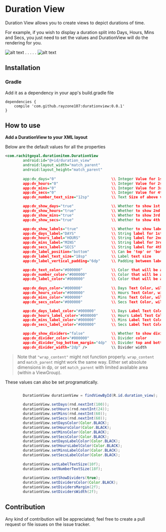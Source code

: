 # Duration View

Duration View allows you to create views to depict durations of time.

For example, if you wish to display a duration split into Days, Hours, Mins and Secs, you just need to set the values and DurationView will do the rendering for you.

![alt text](https://github.com/rayzone107/DurationView/blob/master/Image%201.png) . . . . . ![alt text](https://github.com/rayzone107/DurationView/blob/master/Image%202.png) 


<h2>Installation</h2>

<h3>Gradle</h3>

Add it as a dependency in your app's build.gradle file
```
dependencies {
    compile 'com.github.rayzone107:durationview:0.0.1'
}
```

<h2>How to use</h2>

<b>Add a DurationView to your XML layout</b>

Below are the default values for all the properties
```xml
<com.rachitgoyal.durationitem.DurationView
        android:id="@+id/duration_view"
        android:layout_width="match_parent"
        android:layout_height="match_parent"
        
        app:dv_days="0"                         \\ Integer Value for 1st Numerical Section
        app:dv_hours="0"                        \\ Integer Value for 2st Numerical Section
        app:dv_mins="0"                         \\ Integer Value for 3rd Numerical Section
        app:dv_secs="0"                         \\ Integer Value for 4th Numerical Section
        app:dv_number_text_size="12sp"          \\ Text Size of above values

        app:dv_show_days="true"                 \\ Whether to show 1st Section or not
        app:dv_show_hours="true"                \\ Whether to show 2nd Section or not
        app:dv_show_mins="true"                 \\ Whether to show 3rd Section or not
        app:dv_show_secs="true"                 \\ Whether to show 4th Section or not

        app:dv_show_labels="true"               \\ Whether to show labels or not
        app:dv_days_label="DAYS"                \\ String label for 1st section
        app:dv_hours_label="HOURS"              \\ String label for 2nd section
        app:dv_mins_label="MINS"                \\ String label for 3rd section
        app:dv_secs_label="SECS"                \\ String label for 4th section
        app:dv_label_position="bottom"          \\ Can be 'top' or 'bottom'
        app:dv_label_text_size="18sp"           \\ Label text size
        app:dv_label_vertical_padding="6dp"     \\ Padding between label and numbers

        app:dv_text_color="#000000"             \\ Color that will be applied to all text, if below values are not set
        app:dv_number_color="#000000"           \\ Color that will be all numbers, if not individually set
        app:dv_label_color="#000000"            \\ Color that will be all labels, if not individually set
                                           
        app:dv_days_color="#000000"             \\ Days Text Color, will override text_color and number_color
        app:dv_hours_color="#000000"            \\ Hours Text Color, will override text_color and number_color
        app:dv_mins_color="#000000"             \\ Mins Text Color, will override text_color and number_color
        app:dv_secs_color="#000000"             \\ Secs Text Color, will override text_color and number_color

        app:dv_days_label_color="#000000"       \\ Days Label Text Color, will override text_color and label_color
        app:dv_hours_label_color="#000000"      \\ Hours Label Text Color, will override text_color and label_color
        app:dv_mins_label_color="#000000"       \\ Mins Label Text Color, will override text_color and label_color
        app:dv_secs_label_color="#000000"       \\ Secs Label Text Color, will override text_color and label_color

        app:dv_show_dividers="false"            \\ Whether to show dividers between views
        app:dv_divider_color="#000000"          \\ Divider color
        app:dv_divider_top_bottom_margin="4dp"  \\ Divider top and bottom margin from view edges
        app:dv_divider_width="2dp" />           \\ Divider width
```

> Note that `"wrap_content"` might not function properly. `wrap_content` and `match_parent` might work the same way. Either set absolute dimensions in dp, or set `match_parent` with limited available area (within a ViewGroup).


These values can also be set programatically.

```java

        DurationView durationView = findViewById(R.id.duration_view);
        
        durationView.setDays(rnd.nextInt(100));
        durationView.setHours(rnd.nextInt(24));
        durationView.setMins(rnd.nextInt(60));
        durationView.setSecs(rnd.nextInt(60));
        durationView.setDaysColor(Color.BLACK);
        durationView.setHoursColor(Color.BLACK);
        durationView.setMinsColor(Color.BLACK);
        durationView.setSecsColor(Color.BLACK);
        durationView.setDaysLabelColor(Color.BLACK);
        durationView.setHoursLabelColor(Color.BLACK);
        durationView.setMinsLabelColor(Color.BLACK);
        durationView.setSecsLabelColor(Color.BLACK);
        
        durationView.setLabelTextSize(10f);
        durationView.setNumberTextSize(18f);
        
        durationView.setShowDividers(true);
        durationView.setDividersColor(Color.BLACK);
        durationView.setDividersMargin(2f);
        durationView.setDividersWidth(2f);

```

<h2>Contribution</h2>

Any kind of contribution will be appreciated; feel free to create a pull request or file issues on the issue tracker.
